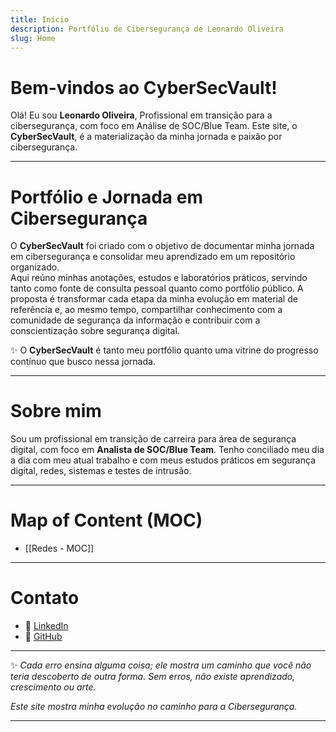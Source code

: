 ```yaml
---
title: Início
description: Portfólio de Cibersegurança de Leonardo Oliveira
slug: Home
---
```


# ​Bem-vindos ao CyberSecVault!

Olá! Eu sou **Leonardo Oliveira**, Profissional em transição para a cibersegurança, com foco em Análise de SOC/Blue Team. Este site, o **CyberSecVault**, é a materialização da minha jornada e paixão por cibersegurança.

---
# Portfólio e Jornada em Cibersegurança 

O **CyberSecVault** foi criado com o objetivo de documentar minha jornada em cibersegurança e consolidar meu aprendizado em um repositório organizado.  
Aqui reúno minhas anotações, estudos e laboratórios práticos, servindo tanto como fonte de consulta pessoal quanto como portfólio público.
A proposta é transformar cada etapa da minha evolução em material de referência e, ao mesmo tempo, compartilhar conhecimento com a comunidade de segurança da informação e contribuir com a conscientização sobre segurança digital.

✨ O **CyberSecVault** é tanto meu portfólio quanto uma vitrine do progresso contínuo que busco nessa jornada.

---
# ​Sobre mim

Sou um profissional em transição de carreira para área de segurança digital, com foco em **Analista de SOC/Blue Team**. Tenho conciliado meu dia a dia com meu atual trabalho e com meus estudos práticos em segurança digital, redes, sistemas e testes de intrusão.

---
# ​​​​Map of Content (MOC)

* [[Redes - MOC]]

---
# ​Contato

- 🔗 [LinkedIn](https://www.linkedin.com/in/leonardooliveirads/)  
- 🐙 [GitHub](https://github.com/Leogalyze)  

---
✨ *Cada erro ensina alguma coisa; ele mostra um caminho que você não teria descoberto de outra forma. Sem erros, não existe aprendizado, crescimento ou arte.*

*Este site mostra minha evolução no caminho para a Cibersegurança.*

---